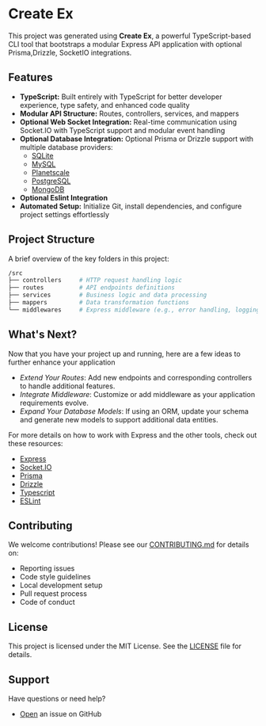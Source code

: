 # Create Ex

This project was generated using **Create Ex**, a powerful TypeScript-based CLI tool that bootstraps a modular Express API application with optional Prisma,Drizzle, SocketIO integrations.

## Features

- **TypeScript:** Built entirely with TypeScript for better developer experience, type safety, and enhanced code quality
- **Modular API Structure:** Routes, controllers, services, and mappers
- **Optional Web Socket Integration:** Real-time communication using Socket.IO with TypeScript support and modular event handling
- **Optional Database Integration:** Optional Prisma or Drizzle support with multiple database providers:
  - [SQLite](https://www.sqlite.org)
  - [MySQL](https://www.mysql.com)
  - [Planetscale](https://planetscale.com)
  - [PostgreSQL](https://www.postgresql.org)
  - [MongoDB](https://www.mongodb.com)
- **Optional Eslint Integration**
- **Automated Setup:** Initialize Git, install dependencies, and configure project settings effortlessly

## Project Structure

A brief overview of the key folders in this project:

```bash
/src
├── controllers     # HTTP request handling logic
├── routes          # API endpoints definitions
├── services        # Business logic and data processing
├── mappers         # Data transformation functions
└── middlewares     # Express middleware (e.g., error handling, logging)
```

## What's Next?

Now that you have your project up and running, here are a few ideas to further enhance your application

- _Extend Your Routes_: Add new endpoints and corresponding controllers to handle additional features.
- _Integrate Middleware_: Customize or add middleware as your application requirements evolve.
- _Expand Your Database Models_: If using an ORM, update your schema and generate new models to support additional data entities.

For more details on how to work with Express and the other tools, check out these resources:

- [Express](https://expressjs.com)
- [Socket.IO](https://socket.io)
- [Prisma](https://www.prisma.io)
- [Drizzle](https://orm.drizzle.team)
- [Typescript](https://www.typescriptlang.org)
- [ESLint](https://eslint.org)

## Contributing

We welcome contributions! Please see our [CONTRIBUTING.md](https://github.com/MoWael11/create-ex/blob/main/CONTRIBUTING.md) for details on:

- Reporting issues
- Code style guidelines
- Local development setup
- Pull request process
- Code of conduct

## License

This project is licensed under the MIT License. See the [LICENSE](https://github.com/MoWael11/create-ex/blob/main/LICENSE) file for details.

## Support

Have questions or need help?

- [Open](https://github.com/MoWael11/create-ex/issues/new) an issue on GitHub
